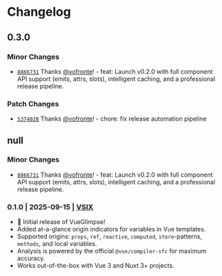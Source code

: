 # Changelog

## 0.3.0

### Minor Changes

- [`8866731`](https://github.com/vofronte/vue-glimpse/commit/8866731dc778d55cc98f22846e0c04cb25125934) Thanks [@vofronte](https://github.com/vofronte)! - feat: Launch v0.2.0 with full component API support (emits, attrs, slots), intelligent caching, and a professional release pipeline.

### Patch Changes

- [`5374028`](https://github.com/vofronte/vue-glimpse/commit/5374028d806cb98b1867821d449ed00b1d65bc69) Thanks [@vofronte](https://github.com/vofronte)! - chore: fix release automation pipeline

## null

### Minor Changes

- [`8866731`](https://github.com/vofronte/vue-glimpse/commit/8866731dc778d55cc98f22846e0c04cb25125934) Thanks [@vofronte](https://github.com/vofronte)! - feat: Launch v0.2.0 with full component API support (emits, attrs, slots), intelligent caching, and a professional release pipeline.

### 0.1.0 | 2025-09-15 | [VSIX](https://marketplace.visualstudio.com/_apis/public/gallery/publishers/undefined_publisher/vsextensions/vue-glimpse/0.1.0/vspackage)

- 🎉 Initial release of VueGlimpse!
- Added at-a-glance origin indicators for variables in Vue templates.
- Supported origins: `props`, `ref`, `reactive`, `computed`, `store`-patterns, `methods`, and local variables.
- Analysis is powered by the official `@vue/compiler-sfc` for maximum accuracy.
- Works out-of-the-box with Vue 3 and Nuxt 3+ projects.
